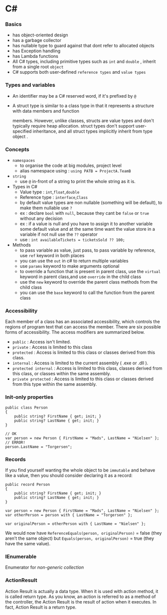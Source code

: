 # C\#

### Basics

* has object-oriented design
* has a garbage collector
* has nullable type to guard against that dont refer to allocated objects
* has Exception handling
* has Lambda functions
* All C\# types, including primitive types such as `int` and `double` , inherit from a single root `object`
* C\# supports both user-defined `reference types` and `value types`

### Types and variables

* An identifier may be a C\# reserved word, if it's prefixed by `@` 
* A struct type is similar to a class type in that it represents a structure with data members and function

  members. However, unlike classes, structs are value types and don't typically require heap allocation. struct types don't support user-specified inheritance, and all struct types implicitly inherit from type object .

### Concepts

* `namespaces`
  * to organise the code at big modules, project level
  * alias namespace using : `using PATB = ProjectA.TeamB`
* `string`
  * use `@` in-front of a string to print the whole string as it is.
* Types in C\#
  * Value type : `int`,`float`,`double`
  * Reference type : `interface`,`Class`
  * by default value types are non nullable \(something will be default\), to make them nullable use `?`
  * ex : declare `bool` with `null`, because they cant be `false` or `true`  without any decision
  * ex : if a value is null and you have to assign it to another variable some default value and at the same time want the value store in a variable if not null use the `??` operator
  * use : `int availableTickets = ticketsSold ?? 100;`
* Methods
  * to pass variable as value, just pass, to pass variable by reference, use `ref` keyword in both places
  * you can use the `out` in c\# to return multiple variables
  * use `params` keyword to make arguments optional
  * to override a function that is present in parent class, use the `virtual` keyword in parent class,and use `override` in the child class
  * use the `new` keyword to override the parent class methods from the child class
  * you can use the `base` keyword to call the function from the parent class

### Accessibility 

Each member of a class has an associated accessibility, which controls the regions of program text that can access the member. There are six possible forms of accessibility. The access modifiers are summarized below.

* `public` : Access isn't limited.
* `private` : Access is limited to this class
* `protected` : Access is limited to this class or classes derived from this class.
* `internal` : Access is limited to the current assembly \( .exe or .dll \).
* `protected internal` : Access is limited to this class, classes derived from this class, or classes within the same assembly.
* `private protected` : Access is limited to this class or classes derived from this type within the same assembly.

### Init-only properties

```aspnet
public class Person
{
    public string? FirstName { get; init; }
    public string? LastName { get; init; }
}

// OK
var person = new Person { FirstName = "Mads", LastName = "Nielsen" }; 
// ERROR!
person.LastName = "Torgersen"; 
```

### Records

If you find yourself wanting the whole object to be `immutable` and behave like a value, then you should consider declaring it as a record:

```text
public record Person
{
    public string? FirstName { get; init; }
    public string? LastName { get; init; }
}

var person = new Person { FirstName = "Mads", LastName = "Nielsen" };
var otherPerson = person with { LastName = "Torgersen" };

var originalPerson = otherPerson with { LastName = "Nielsen" };
```

We would now have `ReferenceEquals(person, originalPerson)` = false \(they aren’t the same object\) but `Equals(person, originalPerson)` = true \(they have the same value\).

### IEnumerable

Enumerator for _non-generic collection_

### ActionResult

Action Result is actually a data type. When it is used with action method, it is called return type. As you know, an action is referred to as a method of the controller, the Action Result is the result of action when it executes. In fact, Action Result is a return type.

